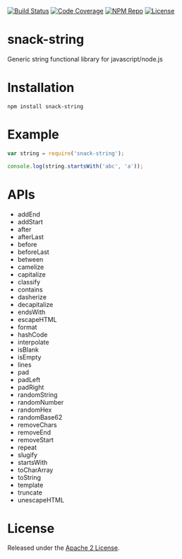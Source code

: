 [![Build Status](https://travis-ci.org/subchen/snack-string.svg?branch=master)](https://travis-ci.org/subchen/snack-string)
[![Code Coverage](https://img.shields.io/coveralls/subchen/snack-string/master.svg)](https://coveralls.io/r/subchen/snack-string)
[![NPM Repo](https://img.shields.io/npm/v/snack-string.svg)](https://www.npmjs.com/package/snack-string)
[![License](http://img.shields.io/badge/License-Apache_2-red.svg?style=flat)](http://www.apache.org/licenses/LICENSE-2.0)

# snack-string

Generic string functional library for javascript/node.js


# Installation

```shell
npm install snack-string
```

# Example

```js
var string = require('snack-string');

console.log(string.startsWith('abc', 'a'));
```

# APIs

* addEnd
* addStart
* after
* afterLast
* before
* beforeLast
* between
* camelize
* capitalize
* classify
* contains
* dasherize
* decapitalize
* endsWith
* escapeHTML
* format
* hashCode
* interpolate
* isBlank
* isEmpty
* lines
* pad
* padLeft
* padRight
* randomString
* randomNumber
* randomHex
* randomBase62
* removeChars
* removeEnd
* removeStart
* repeat
* slugify
* startsWith
* toCharArray
* toString
* template
* truncate
* unescapeHTML


# License

Released under the [Apache 2 License](http://www.apache.org/licenses/LICENSE-2.0).
